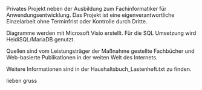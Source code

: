 Privates Projekt neben der Ausbildung zum Fachinformatiker für Anwendungsentwicklung. 
Das Projekt ist eine eigenverantwortliche Einzelarbeit ohne Terminfrist oder Kontrolle durch Dritte.

Diagramme werden mit Microsoft Visio erstellt. Für die SQL Umsetzung wird HeidiSQL/MariaDB genutzt. 

Quellen sind vom Leistungsträger der Maßnahme gestellte Fachbücher und Web-basierte Publikationen in der weiten Welt des Internets. 

Weitere Informationen sind in der Haushaltsbuch_Lastenheft.txt zu finden. 

lieben gruss
